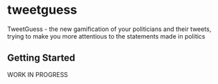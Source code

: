 # tweetguess

TweetGuess - the new gamification of your politicians and their tweets, trying to make you more attentious to the statements made in politics

## Getting Started

WORK IN PROGRESS
